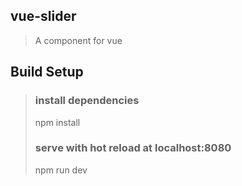 ## vue-slider
>A component for vue



## Build Setup
>### install dependencies
>npm install
>
>### serve with hot reload at localhost:8080
>npm run dev

